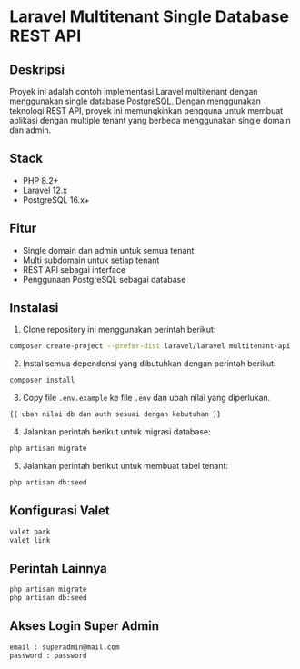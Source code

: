 # Laravel Multitenant Single Database REST API
## Deskripsi

Proyek ini adalah contoh implementasi Laravel multitenant dengan menggunakan single database PostgreSQL. Dengan menggunakan teknologi REST API, proyek ini memungkinkan pengguna untuk membuat aplikasi dengan multiple tenant yang berbeda menggunakan single domain dan admin.

## Stack

* PHP 8.2+
* Laravel 12.x
* PostgreSQL 16.x+

## Fitur

* Single domain dan admin untuk semua tenant
* Multi subdomain untuk setiap tenant
* REST API sebagai interface
* Penggunaan PostgreSQL sebagai database

## Instalasi

1. Clone repository ini menggunakan perintah berikut:
```bash
composer create-project --prefer-dist laravel/laravel multitenant-api
```
2. Instal semua dependensi yang dibutuhkan dengan perintah berikut:
```bash
composer install
```
3. Copy file `.env.example` ke file `.env` dan ubah nilai yang diperlukan.
```markdown README/.env
{{ ubah nilai db dan auth sesuai dengan kebutuhan }}
```
4. Jalankan perintah berikut untuk migrasi database:
```bash
php artisan migrate
```
5. Jalankan perintah berikut untuk membuat tabel tenant:
```bash
php artisan db:seed
```

## Konfigurasi Valet
```bash
valet park
valet link
```
## Perintah Lainnya
```bash
php artisan migrate
php artisan db:seed
```
## Akses Login Super Admin
```bash
email : superadmin@mail.com
password : password
```
